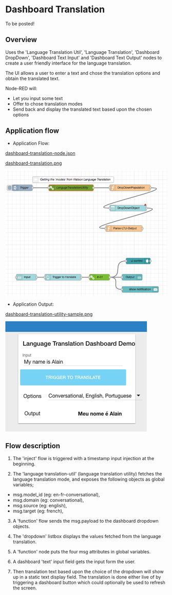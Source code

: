 # Dashboard Translation

To be posted!

## Overview

Uses the 'Language Translation Util', 'Language Translation', 'Dashboard DropDown', 'Dashboard Text Input' and 'Dashboard Text Output' nodes to create a user friendly interface for the language translation.

The UI allows a user to enter a text and chose the translation options and obtain the translated text.

Node-RED will:
* Let you input some text
* Offer to chose translation modes
* Send back and display the translated text based upon the chosen options

## Application flow

- Application Flow:

[dashboard-translation-node.json](./dashboard-translation-node.json)

[dashboard-translation.png](./dashboard-translation.png)

![dashboard-translation.png](./dashboard-translation.png)

- Application Output:

[dashboard-translation-utility-sample.png](./dashboard-translation-utility-sample.png)

![dashboard-translation-utility-sample.png](./dashboard-translation-utility-sample.png)



## Flow description

1. The 'inject' flow is triggered with a timestamp input injection at the beginning.

2. The 'language translation-util' (language translation utility) fetches the language translation mode, and exposes the following objects as global variables;
  - msg.model_id (eg: en-fr-conversational),
  - msg.domain (eg: conversational),
  - msg.source (eg: english),
  - msg.target (eg: french),

3. A 'function' flow sends the msg.payload to the dashboard dropdown objects.

4. The 'dropdown' listbox displays the values fetched from the language translation.

5. A 'function' node puts the four msg attributes in global variables.

6. A dashboard 'text' input field gets the input form the user.

7. Then translation text based upon the choice of the dropdown will show up in a static text display field. The translation is done either live of by triggering a dashboard button which could optionally be used to refresh the screen.
